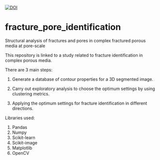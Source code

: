 [![DOI](https://zenodo.org/badge/245929742.svg)](https://zenodo.org/badge/latestdoi/245929742)

# fracture_pore_identification
 Structural analysis of fractures and pores in complex fractured porous media at pore-scale


 This repository is linked to a study related to fracture identification in
 complex porous media.

 There are 3 main steps:

 1) Generate a database of contour properties for a 3D segmented image.

 2) Carry out exploratory analysis to choose the optimum settings by using
    clustering metrics.

 3) Applying the optimum settings for fracture identification in different
    directions.  

Libraries used:
1) Pandas
2) Numpy
3) Scikit-learn
4) Scikit-image
5) Matplotlib
6) OpenCV
